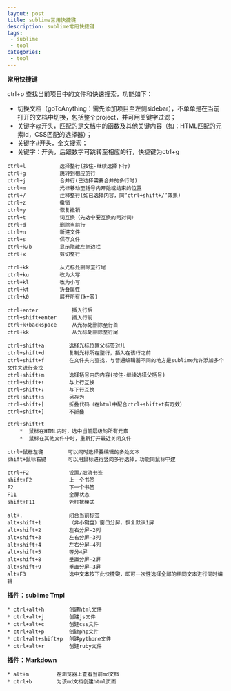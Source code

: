 ```yaml
---
layout: post
title: sublime常用快捷键
description: sublime常用快捷键
tags:
 - sublime
 - tool
categories:
 - tool
---
```


**常用快捷键**

ctrl+p    查找当前项目中的文件和快速搜索，功能如下：

* 切换文档（goToAnything：需先添加项目至左侧sidebar），不单单是在当前打开的文档中切换，包括整个project，并可用关键字过滤；
* 关键字@开头，匹配的是文档中的函数及其他关键内容（如：HTML匹配的元素id，CSS匹配的选择器）；
* 关键字#开头，全文搜索；
* 关键字：开头，后跟数字可跳转至相应的行，快捷键为ctrl+g

<!-- more -->

    ctrl+l           选择整行(按住-继续选择下行)
    ctrl+g           跳转到相应的行
    ctrl+j           合并行(已选择需要合并的多行时)
    ctrl+m           光标移动至括号内开始或结束的位置
    ctrl+/           注释整行(如已选择内容，同“ctrl+shift+/”效果)
    ctrl+z           撤销
    ctrl+y           恢复撤销
    ctrl+t           词互换（先选中要互换的两对词）
    ctrl+d           删除当前行
    ctrl+n           新建文件
    ctrl+s           保存文件
    ctrl+k/b         显示隐藏左侧边栏
    ctrl+x           剪切整行 

    ctrl+kk          从光标处删除至行尾
    ctrl+ku          改为大写
    ctrl+kl          改为小写
    ctrl+kt          折叠属性
    ctrl+k0          展开所有(k+零)

    ctrl+enter           插入行后
    ctrl+shift+enter     插入行前
    ctrl+k+backspace     从光标处删除至行首
    ctrl+kk              从光标处删除至行尾

    ctrl+shift+a        选择光标位置父标签对儿
    ctrl+shift+d        复制光标所在整行，插入在该行之前
    ctrl+shift+f        在文件夹内查找，与普通编辑器不同的地方是sublime允许添加多个文件夹进行查找
    ctrl+shift+m        选择括号内的内容(按住-继续选择父括号)
    ctrl+shift+↑        与上行互换
    ctrl+shift+↓        与下行互换
    ctrl+shift+s        另存为
    ctrl+shift+[        折叠代码（在html中配合ctrl+shift+t有奇效）
    ctrl+shift+]        不折叠

    ctrl+shift+t   
        *  鼠标在HTML内时，选中当前层级的所有元素 
        *  鼠标在其他文件中时，重新打开最近关闭文件

    ctrl+鼠标左键        可以同时选择要编辑的多处文本 
    shift+鼠标右键       可以用鼠标进行竖向多行选择，功能同鼠标中建

    ctrl+F2             设置/取消书签
    shift+F2            上一个书签
    F2                  下一个书签
    F11                 全屏状态
    shift+F11           免打扰模式

    alt+.               闭合当前标签 
    alt+shift+1         （非小键盘）窗口分屏，恢复默认1屏
    alt+shift+2         左右分屏-2列
    alt+shift+3         左右分屏-3列
    alt+shift+4         左右分屏-4列
    alt+shift+5         等分4屏
    alt+shift+8         垂直分屏-2屏
    alt+shift+9         垂直分屏-3屏
    alt+F3              选中文本按下此快捷键，即可一次性选择全部的相同文本进行同时编辑


**插件：sublime Tmpl**

    * ctrl+alt+h        创建html文件
    * ctrl+alt+j        创建js文件
    * ctrl+alt+c        创建css文件
    * ctrl+alt+p        创建php文件
    * ctrl+alt+shift+p  创建pythone文件
    * ctrl+alt+r        创建ruby文件


**插件：Markdown**

    * alt+m         在浏览器上查看当前md文档
    * ctrl+b        为该md文档创建html页面




